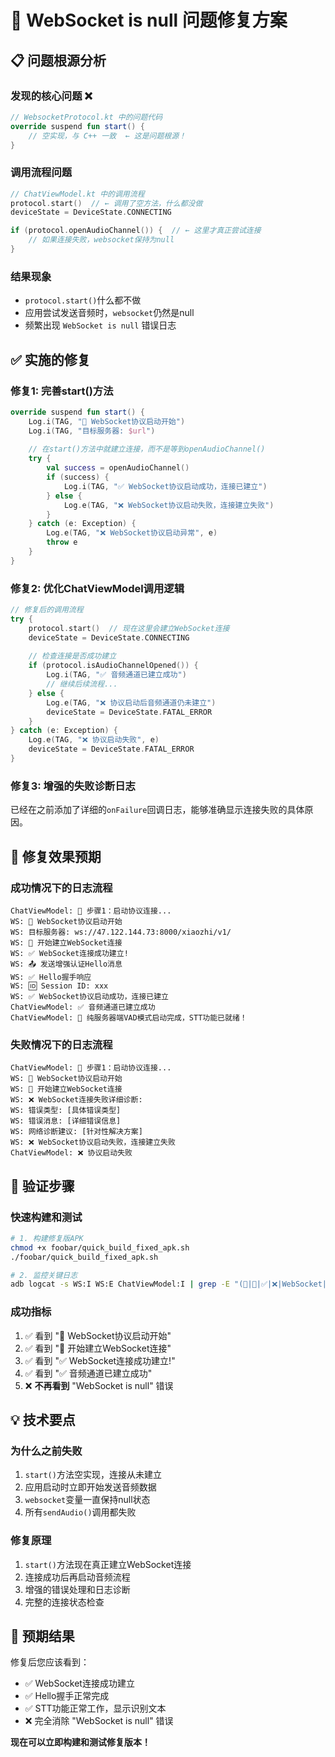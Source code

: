 # 🔧 WebSocket is null 问题修复方案

## 📋 问题根源分析

### **发现的核心问题** ❌
```kotlin
// WebsocketProtocol.kt 中的问题代码
override suspend fun start() {
    // 空实现，与 C++ 一致  ← 这是问题根源！
}
```

### **调用流程问题**
```kotlin
// ChatViewModel.kt 中的调用流程
protocol.start()  // ← 调用了空方法，什么都没做
deviceState = DeviceState.CONNECTING

if (protocol.openAudioChannel()) {  // ← 这里才真正尝试连接
    // 如果连接失败，websocket保持为null
}
```

### **结果现象**
- `protocol.start()`什么都不做
- 应用尝试发送音频时，`websocket`仍然是null
- 频繁出现 `WebSocket is null` 错误日志

## ✅ 实施的修复

### **修复1: 完善start()方法**
```kotlin
override suspend fun start() {
    Log.i(TAG, "🚀 WebSocket协议启动开始")
    Log.i(TAG, "目标服务器: $url")
    
    // 在start()方法中就建立连接，而不是等到openAudioChannel()
    try {
        val success = openAudioChannel()
        if (success) {
            Log.i(TAG, "✅ WebSocket协议启动成功，连接已建立")
        } else {
            Log.e(TAG, "❌ WebSocket协议启动失败，连接建立失败")
        }
    } catch (e: Exception) {
        Log.e(TAG, "❌ WebSocket协议启动异常", e)
        throw e
    }
}
```

### **修复2: 优化ChatViewModel调用逻辑**
```kotlin
// 修复后的调用流程
try {
    protocol.start()  // 现在这里会建立WebSocket连接
    deviceState = DeviceState.CONNECTING
    
    // 检查连接是否成功建立
    if (protocol.isAudioChannelOpened()) {
        Log.i(TAG, "✅ 音频通道已建立成功")
        // 继续后续流程...
    } else {
        Log.e(TAG, "❌ 协议启动后音频通道仍未建立")
        deviceState = DeviceState.FATAL_ERROR
    }
} catch (e: Exception) {
    Log.e(TAG, "❌ 协议启动失败", e)
    deviceState = DeviceState.FATAL_ERROR
}
```

### **修复3: 增强的失败诊断日志**
已经在之前添加了详细的`onFailure`回调日志，能够准确显示连接失败的具体原因。

## 🎯 修复效果预期

### **成功情况下的日志流程**
```
ChatViewModel: 🔄 步骤1：启动协议连接...
WS: 🚀 WebSocket协议启动开始
WS: 目标服务器: ws://47.122.144.73:8000/xiaozhi/v1/
WS: 🔗 开始建立WebSocket连接
WS: ✅ WebSocket连接成功建立!
WS: 📤 发送增强认证Hello消息
WS: ✅ Hello握手响应
WS: 🆔 Session ID: xxx
WS: ✅ WebSocket协议启动成功，连接已建立
ChatViewModel: ✅ 音频通道已建立成功
ChatViewModel: 🎉 纯服务器端VAD模式启动完成，STT功能已就绪！
```

### **失败情况下的日志流程**
```
ChatViewModel: 🔄 步骤1：启动协议连接...
WS: 🚀 WebSocket协议启动开始
WS: 🔗 开始建立WebSocket连接
WS: ❌ WebSocket连接失败详细诊断:
WS: 错误类型: [具体错误类型]
WS: 错误消息: [详细错误信息]
WS: 网络诊断建议: [针对性解决方案]
WS: ❌ WebSocket协议启动失败，连接建立失败
ChatViewModel: ❌ 协议启动失败
```

## 🚀 验证步骤

### **快速构建和测试**
```bash
# 1. 构建修复版APK
chmod +x foobar/quick_build_fixed_apk.sh
./foobar/quick_build_fixed_apk.sh

# 2. 监控关键日志
adb logcat -s WS:I WS:E ChatViewModel:I | grep -E "(🚀|🔗|✅|❌|WebSocket|连接|启动)"
```

### **成功指标**
1. ✅ 看到 "🚀 WebSocket协议启动开始"
2. ✅ 看到 "🔗 开始建立WebSocket连接"  
3. ✅ 看到 "✅ WebSocket连接成功建立!"
4. ✅ 看到 "✅ 音频通道已建立成功"
5. ❌ **不再看到** "WebSocket is null" 错误

## 💡 技术要点

### **为什么之前失败**
1. `start()`方法空实现，连接从未建立
2. 应用启动时立即开始发送音频数据
3. `websocket`变量一直保持null状态
4. 所有`sendAudio()`调用都失败

### **修复原理**
1. `start()`方法现在真正建立WebSocket连接
2. 连接成功后再启动音频流程
3. 增强的错误处理和日志诊断
4. 完整的连接状态检查

## 🎉 预期结果

修复后您应该看到：
- ✅ WebSocket连接成功建立
- ✅ Hello握手正常完成
- ✅ STT功能正常工作，显示识别文本
- ❌ 完全消除 "WebSocket is null" 错误

**现在可以立即构建和测试修复版本！** 
